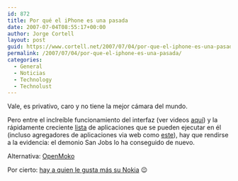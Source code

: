 ```yaml
---
id: 872
title: Por qué el iPhone es una pasada
date: 2007-07-04T08:55:17+00:00
author: Jorge Cortell
layout: post
guid: https://www.cortell.net/2007/07/04/por-que-el-iphone-es-una-pasada/
permalink: /2007/07/04/por-que-el-iphone-es-una-pasada/
categories:
  - General
  - Noticias
  - Technology
  - Technolust
---
```

Vale, es privativo, caro y no tiene la mejor cámara del mundo.
  
Pero entre el inclreí­ble funcionamiento del interfaz (ver videos <a title="iPhone" target="_blank" href="https://www.apple.com/iphone/">aquí­</a>) y la rápidamente creciente <a title="iPhone Application List" target="_blank" href="https://iphoneapplicationlist.com/">lista</a> de aplicaciones que se pueden ejecutar en él (incluso agregadores de aplicaciones via web como <a title="GetLeaflets" target="_blank" href="https://www.getleaflets.com/">este</a>), hay que rendirse a la evidencia: el demonio San Jobs lo ha conseguido de nuevo.

Alternativa: <a target="_blank" title="OpenMoko" href="https://www.openmoko.com/">OpenMoko</a>

Por cierto: <a target="_blank" title="Maddox" href="https://www.thebestpageintheuniverse.net/c.cgi?u=iphone">hay a quien le gusta más su Nokia</a> 😉